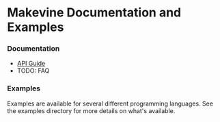 # Makevine Documentation and Examples

### Documentation

 * [API Guide](api-guide.md)
 * TODO: FAQ

### Examples

Examples are available for several different programming languages. See the examples directory for more details on what's available.
